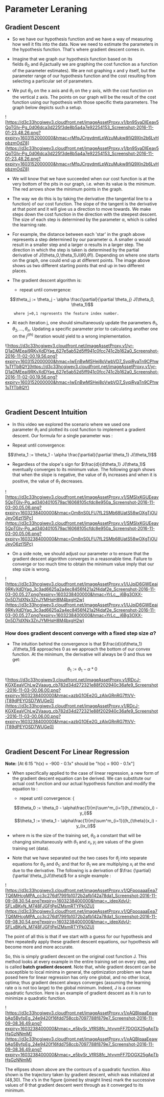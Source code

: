 # Parameter Leraning 

## Gradient Descent

* So we have our hypothesis function and we have a way of measuring how well it fits into the data. Now we need to estimate the parameters in the hypothesis function. That's where gradient descent comes in.

* Imagine that we graph our hypothesis function based on its fields $\theta_0$ and $\theta_1$(actually we are graphing the cost function as a function of the parameter estimates). We are not graphing x and y itself, but the parameter range of our hypothesis function and the cost resulting from selecting a particular set of parameters.

* We put $\theta_0$ on the x axis and $\theta_1$ on the y axis, with the cost function on the vertical z axis. The points on our graph will be the result of the cost function using our hypothesis with those specific theta parameters. The graph below depicts such a setup.

![https://d3c33hcgiwev3.cloudfront.net/imageAssetProxy.v1/bn9SyaDIEeav5QpTGIv-Pg_0d06dca3d225f3de8b5a4a7e92254153_Screenshot-2016-11-01-23.48.26.png?expiry=1603152000000&hmac=rMfqJCrgydmtLpWzuMukw8fiQ9Xln2b6LvHpbzmOdZ8](https://d3c33hcgiwev3.cloudfront.net/imageAssetProxy.v1/bn9SyaDIEeav5QpTGIv-Pg_0d06dca3d225f3de8b5a4a7e92254153_Screenshot-2016-11-01-23.48.26.png?expiry=1603152000000&hmac=rMfqJCrgydmtLpWzuMukw8fiQ9Xln2b6LvHpbzmOdZ8)

* We will know that we have succeeded when our cost function is at the very bottom of the pits in our graph, i.e. when its value is the minimum. The red arrows show the minimum points in the graph.

* The way we do this is by taking the derivative (the tangential line to a function) of our cost function. The slope of the tangent is the derivative at that point and it will give us a direction to move towards. We make steps down the cost function in the direction with the steepest descent. The size of each step is determined by the parameter α, which is called the learning rate.

* For example, the distance between each 'star' in the graph above represents a step determined by our parameter α. A smaller α would result in a smaller step and a larger α results in a larger step. The direction in which the step is taken is determined by the partial derivative of J(\theta_0,\theta_1)*J*(*θ*0,*θ*1). Depending on where one starts on the graph, one could end up at different points. The image above shows us two different starting points that end up in two different places.

* The gradient descent algorithm is:
	* repeat until convergence:

$$\theta_j := \theta_j - \alpha \frac{\partial}{\partial \theta_j} J(\theta_0, \theta_1)$$

		where j=0,1 represents the feature index number.

* At each iteration j, one should simultaneously update the parameters $\theta_1, \theta_2,...,\theta_n$. Updating a specific parameter prior to calculating another one on the $j^{(th)}$ iteration would yield to a wrong implementation.

![https://d3c33hcgiwev3.cloudfront.net/imageAssetProxy.v1/yr-D1aDMEeai9RKvXdDYag_627e5ab52d5ff941c0fcc741c2b162a0_Screenshot-2016-11-02-00.19.56.png?expiry=1603152000000&hmac=IwEnBwMSHej8oVwbVD7_SyqiRyaTn9CPhw1uTfTb8QY](https://d3c33hcgiwev3.cloudfront.net/imageAssetProxy.v1/yr-D1aDMEeai9RKvXdDYag_627e5ab52d5ff941c0fcc741c2b162a0_Screenshot-2016-11-02-00.19.56.png?expiry=1603152000000&hmac=IwEnBwMSHej8oVwbVD7_SyqiRyaTn9CPhw1uTfTb8QY)

<br>

## Gradient Descent Intuition

* In this video we explored the scenario where we used one parameter $\theta_1$ and plotted its cost function to implement a gradient descent. Our formula for a single parameter was :

* Repeat until convergence:

$$\theta_1 := \theta_1 - \alpha \frac{\partial}{\partial \theta_1} J(\theta_1)$$

* Regardless of the slope's sign for $\frac{d}{d\theta_1} J(\theta_1)$ eventually converges to its minimum value. The following graph shows that when the slope is negative, the value of $\theta_1$ increases and when it is positive, the value of $\theta_1$ decreases.

![https://d3c33hcgiwev3.cloudfront.net/imageAssetProxy.v1/SMSIxKGUEeav5QpTGIv-Pg_ad3404010579ac16068105cfdc8e950a_Screenshot-2016-11-03-00.05.06.png?expiry=1603238400000&hmac=Om8nS0LFU7fL2SMb68UatS58wOXgTjOUJeyO6zt15Pc](https://d3c33hcgiwev3.cloudfront.net/imageAssetProxy.v1/SMSIxKGUEeav5QpTGIv-Pg_ad3404010579ac16068105cfdc8e950a_Screenshot-2016-11-03-00.05.06.png?expiry=1603238400000&hmac=Om8nS0LFU7fL2SMb68UatS58wOXgTjOUJeyO6zt15Pc)

* On a side note, we should adjust our parameter $\alpha$ to ensure that the gradient descent algorithm converges in a reasonable time. Failure to converge or too much time to obtain the minimum value imply that our step size is wrong.

![https://d3c33hcgiwev3.cloudfront.net/imageAssetProxy.v1/UJpiD6GWEeai9RKvXdDYag_3c3ad6625a2a4ec8456f421a2f4daf2e_Screenshot-2016-11-03-00.05.27.png?expiry=1603238400000&hmac=YrLc__j6Bg3OXX-0n5D7ldXNx3ZnJYMHqH8M4bxgH2w](https://d3c33hcgiwev3.cloudfront.net/imageAssetProxy.v1/UJpiD6GWEeai9RKvXdDYag_3c3ad6625a2a4ec8456f421a2f4daf2e_Screenshot-2016-11-03-00.05.27.png?expiry=1603238400000&hmac=YrLc__j6Bg3OXX-0n5D7ldXNx3ZnJYMHqH8M4bxgH2w)

### How does gradient descent converge with a fixed step size $\alpha$?

* The intuition behind the convergence is that $\frac{d}{d\theta_1} J(\theta_1)$ approaches 0 as we approach the bottom of our convex function. At the minimum, the derivative will always be 0 and thus we get:

$$\theta_1 := \theta_1 - \alpha * 0$$

![https://d3c33hcgiwev3.cloudfront.net/imageAssetProxy.v1/RDcJ-KGXEeaVChLw2Vaaug_cb782d34d272321e88f202940c36afe9_Screenshot-2016-11-03-00.06.00.png?expiry=1603238400000&hmac=azbG1OEe2G_zAlxGRnRG7ftVV-jT89dPEYOSD7WUGe0](https://d3c33hcgiwev3.cloudfront.net/imageAssetProxy.v1/RDcJ-KGXEeaVChLw2Vaaug_cb782d34d272321e88f202940c36afe9_Screenshot-2016-11-03-00.06.00.png?expiry=1603238400000&hmac=azbG1OEe2G_zAlxGRnRG7ftVV-jT89dPEYOSD7WUGe0)

<br>

## Gradient Descent For Linear Regression

**Note:** [At 6:15 "h(x) = -900 - 0.1x" should be "h(x) = 900 - 0.1x"]

* When specifically applied to the case of linear regression, a new form of the gradient descent equation can be derived. We can substitute our actual cost function and our actual hypothesis function and modify the equation to :

	* repeat until convergence: {
	
    $$\theta_0 := \theta_0 - \alpha\frac{1}{m}\sum^m_{i=1}(h_{\theta}(x_i) - y_i)$$
    $$\theta_1 := \theta_1 - \alpha\frac{1}{m}\sum^m_{i=1}((h_{\theta}(x_i) - y_i)x_i)$$

* where m is the size of the training set, $\theta_0$ a constant that will be changing simultaneously with $\theta_1$ and $x_{i}, y_{i}$ are values of the given training set (data).

* Note that we have separated out the two cases for $\theta_j$ into separate equations for $\theta_0$ and $\theta_1$; and that for $\theta_1$ we are multiplying $x_{i}$ at the end due to the derivative. The following is a derivation of $\frac {\partial}{\partial \theta_j}J(\theta)$ for a single example :

![https://d3c33hcgiwev3.cloudfront.net/imageAssetProxy.v1/QFpooaaaEea7TQ6MHcgMPA_cc3c276df7991b1072b2afb142a78da1_Screenshot-2016-11-09-08.30.54.png?expiry=1603238400000&hmac=_idepXdvU-SFLxBKvN_M748FJGFtPelZMsmRTYPk0ZU](https://d3c33hcgiwev3.cloudfront.net/imageAssetProxy.v1/QFpooaaaEea7TQ6MHcgMPA_cc3c276df7991b1072b2afb142a78da1_Screenshot-2016-11-09-08.30.54.png?expiry=1603238400000&hmac=_idepXdvU-SFLxBKvN_M748FJGFtPelZMsmRTYPk0ZU)

The point of all this is that if we start with a guess for our hypothesis and then repeatedly apply these gradient descent equations, our hypothesis will become more and more accurate.

So, this is simply gradient descent on the original cost function J. This method looks at every example in the entire training set on every step, and is called **batch gradient descent**. Note that, while gradient descent can be susceptible to local minima in general, the optimization problem we have posed here for linear regression has only one global, and no other local, optima; thus gradient descent always converges (assuming the learning rate α is not too large) to the global minimum. Indeed, J is a convex quadratic function. Here is an example of gradient descent as it is run to minimize a quadratic function.

![https://d3c33hcgiwev3.cloudfront.net/imageAssetProxy.v1/xAQBlqaaEeawbAp5ByfpEg_24e9420f16fdd758ccb7097788f879e7_Screenshot-2016-11-09-08.36.49.png?expiry=1603238400000&hmac=_e5bvSr_VfRS8fc_htyymFF7DOGX25gApTbHsGzNNmM](https://d3c33hcgiwev3.cloudfront.net/imageAssetProxy.v1/xAQBlqaaEeawbAp5ByfpEg_24e9420f16fdd758ccb7097788f879e7_Screenshot-2016-11-09-08.36.49.png?expiry=1603238400000&hmac=_e5bvSr_VfRS8fc_htyymFF7DOGX25gApTbHsGzNNmM)

The ellipses shown above are the contours of a quadratic function. Also shown is the trajectory taken by gradient descent, which was initialized at (48,30). The x’s in the figure (joined by straight lines) mark the successive values of θ that gradient descent went through as it converged to its minimum.